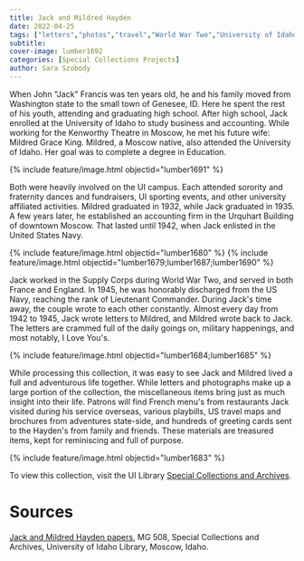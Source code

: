 ```yaml
---
title: Jack and Mildred Hayden
date: 2022-04-25
tags: ["letters","photos","travel","World War Two","University of Idaho"]
subtitle: 
cover-image: lumber1692
categories: [Special Collections Projects]
author: Sara Szobody
---
```


When John "Jack" Francis was ten years old, he and his family moved from Washington state to the small town of Genesee, ID. Here he spent the rest of his youth, attending and graduating high school. After high school, Jack enrolled at the University of Idaho to study business and accounting. While working for the Kenworthy Theatre in Moscow, he met his future wife: Mildred Grace King. Mildred, a Moscow native, also attended the University of Idaho. Her goal was to complete a degree in Education. 

{% include feature/image.html objectid="lumber1691" %}

Both were heavily involved on the UI campus. Each attended sorority and fraternity dances and fundraisers, UI sporting events, and other university affiliated activities. Mildred graduated in 1932, while Jack graduated in 1935. A few years later, he established an accounting firm in the Urquhart Building of downtown Moscow. That lasted until 1942, when Jack enlisted in the United States Navy. 

{% include feature/image.html objectid="lumber1680" %}
{% include feature/image.html objectid="lumber1679;lumber1687;lumber1690" %}

Jack worked in the Supply Corps during World War Two, and served in both France and England. In 1945, he was honorably discharged from the US Navy, reaching the rank of Lieutenant Commander. During Jack's time away, the couple wrote to each other constantly. Almost every day from 1942 to 1945, Jack wrote letters to Mildred, and Mildred wrote back to Jack. The letters are crammed full of the daily goings on, military happenings, and most notably, I Love You's. 

{% include feature/image.html objectid="lumber1684;lumber1685" %}

While processing this collection, it was easy to see Jack and Mildred lived a full and adventurous life together. While letters and photographs make up a large portion of the collection, the miscellaneous items bring just as much insight into their life. Patrons will find French menu's from restaurants Jack visited during his service overseas, various playbills, US travel maps and brochures from adventures state-side, and hundreds of greeting cards sent to the Hayden's from family and friends. These materials are treasured items, kept for reminiscing and full of purpose.

{% include feature/image.html objectid="lumber1683" %}

To view this collection, visit the UI Library [Special Collections and Archives](https://www.lib.uidaho.edu/special-collections/). 

# Sources

[Jack and Mildred Hayden papers](https://archiveswest.orbiscascade.org/ark:/80444/xv770307), MG 508, Special Collections and Archives, University of Idaho Library, Moscow, Idaho.